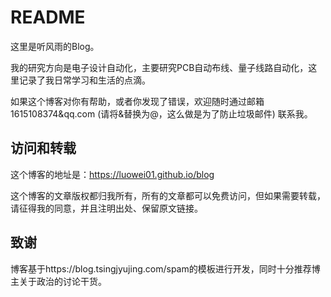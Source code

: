 <!-- toc -->
# README

这里是听风雨的Blog。

我的研究方向是电子设计自动化，主要研究PCB自动布线、量子线路自动化，这里记录了我日常学习和生活的点滴。

如果这个博客对你有帮助，或者你发现了错误，欢迎随时通过邮箱 1615108374&qq.com (请将&替换为@，这么做是为了防止垃圾邮件) 联系我。


## 访问和转载

这个博客的地址是：https://luowei01.github.io/blog

这个博客的文章版权都归我所有，所有的文章都可以免费访问，但如果需要转载，请征得我的同意，并且注明出处、保留原文链接。

## 致谢
博客基于https://blog.tsingjyujing.com/spam的模板进行开发，同时十分推荐博主关于政治的讨论干货。